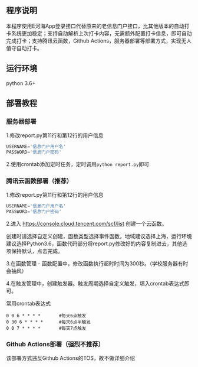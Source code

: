 ## 程序说明

本程序使用E河海App登录接口代替原来的老信息门户接口，比其他版本的自动打卡系统更加稳定；支持自动解析上次打卡内容，无需额外配置打卡信息，即可自动完成打卡；支持腾讯云函数，Github Actions，服务器部署等部署方式，实现无人值守自动打卡。

## 运行环境

python 3.6+

## 部署教程

### 服务器部署

1.修改report.py第11行和第12行的用户信息

```python
USERNAME='信息门户用户名'
PASSWORD='信息门户密码'
```

2.使用crontab添加定时任务，定时调用`python report.py`即可

### 腾讯云函数部署（推荐）

1.修改report.py第11行和第12行的用户信息
```python
USERNAME='信息门户用户名'
PASSWORD='信息门户密码'
```

2.进入 https://console.cloud.tencent.com/scf/list 创建一个云函数。

创建时请选择自定义创建，函数类型选择事件函数，地域建议选择上海，运行环境建议选择Python3.6，函数代码部分将report.py修改好的内容复制进去，其他选项保持默认，点击完成。

3.在函数管理 - 函数配置中，修改函数执行超时时间为300秒。（学校服务器有时会抽风）

4.在触发管理中，创建触发器。触发周期选择自定义触发，填入crontab表达式即可。

常用crontab表达式

```
0 0 6 * * * *       #每天6点触发
0 30 6 * * * *      #每天6点半触发
0 0 7 * * * *       #每天7点触发
```

### Github Actions部署（强烈不推荐）

该部署方式违反Github Actions的TOS，故不做详细介绍
